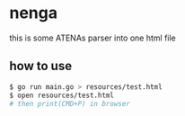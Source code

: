 # nenga

this is some ATENAs parser into one html file

## how to use

```bash
$ go run main.go > resources/test.html
$ open resources/test.html
# then print(CMD+P) in browser
```
